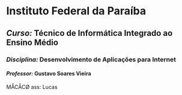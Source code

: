 # Instituto Federal da Paraíba
## *Curso:* Técnico de Informática Integrado ao Ensino Médio
### *Disciplina:* Desenvolvimento de Aplicações para Internet
#### *Professor:* Gustavo Soares Vieira
MÅCÅCØ ass: Lucas
